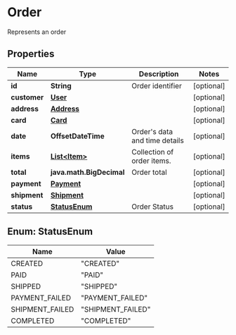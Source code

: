 

# Order

Represents an order
## Properties

Name | Type | Description | Notes
------------ | ------------- | ------------- | -------------
**id** | **String** | Order identifier |  [optional]
**customer** | [**User**](User.md) |  |  [optional]
**address** | [**Address**](Address.md) |  |  [optional]
**card** | [**Card**](Card.md) |  |  [optional]
**date** | **OffsetDateTime** | Order&#39;s data and time details |  [optional]
**items** | [**List&lt;Item&gt;**](Item.md) | Collection of order items. |  [optional]
**total** | **java.math.BigDecimal** | Order total |  [optional]
**payment** | [**Payment**](Payment.md) |  |  [optional]
**shipment** | [**Shipment**](Shipment.md) |  |  [optional]
**status** | [**StatusEnum**](#StatusEnum) | Order Status |  [optional]



## Enum: StatusEnum

Name | Value
---- | -----
CREATED | &quot;CREATED&quot;
PAID | &quot;PAID&quot;
SHIPPED | &quot;SHIPPED&quot;
PAYMENT_FAILED | &quot;PAYMENT_FAILED&quot;
SHIPMENT_FAILED | &quot;SHIPMENT_FAILED&quot;
COMPLETED | &quot;COMPLETED&quot;



